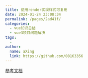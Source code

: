 ```yaml
---
title: 使用render实现样式可复用
date: 2024-01-24 23:08:34
permalink: /pages/2ad41f/
categories:
  - vue知识总结
  - vue3项目问题解决
tags:
  - 
author: 
  name: aXing
  link: https://github.com/08163356
---
```






[参考文档](https://jackchoumine.github.io/vue3/render%E5%87%BD%E6%95%B0.html#%E5%9F%BA%E6%9C%AC%E7%94%A8%E6%B3%95)